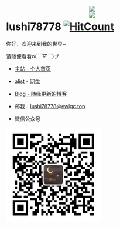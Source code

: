 <img align="right" src='https://github-readme-stats-lushi78778.vercel.app/api/top-langs/?username=lushi78778&theme=nord&layout=compact&langs_count=10&hide=jupyter%20notebook&hide_border=true&border_radius=0' width="55%" />

<img align="right" src='https://github-readme-stats-lushi78778.vercel.app/api?username=lushi78778&show_icons=true&theme=nord&count_private=true&hide_border=true&border_radius=0' width="55%" />

# lushi78778 [![HitCount](https://hits.dwyl.com/lushi78778/lushi78778.svg?style=flat-square)](http://hits.dwyl.com/lushi78778/lushi78778)

你好，欢迎来到我的世界~

请随便看看o(*￣▽￣*)ブ

- [主站 - 个人首页](https://ewlgc.top/)

- [alist - 网盘](https://pan.ewlgc.top/)

- [Blog - 随缘更新的博客](https://www.yuque.com/lushi78778/blog)

- 邮我：<lushi78778@ewlgc.top>

- 微信公众号

![微信公众号](qrcode_wechat.jpg)

<!-- # Some garbage

<a href="https://github.com/lushi78778/cf-workers-js">
  <img align="center" src="https://github-readme-stats-lushi78778.vercel.app/api/pin/?username=lushi78778&repo=cf-workers-js" />
</a>

<br>

<a href="https://github.com/lushi78778/qr-code-generator">
  <img align="center" src="https://github-readme-stats-lushi78778.vercel.app/api/pin/?username=lushi78778&repo=qr-code-generator" />
</a>

<br>

<a href="https://github.com/lushi78778/alist-fly">
  <img align="center" src="https://github-readme-stats-lushi78778.vercel.app/api/pin/?username=lushi78778&repo=alist-fly" />
</a>

<br>

<a href="https://github.com/lushi78778/go-tutorial">
  <img align="center" src="https://github-readme-stats-lushi78778.vercel.app/api/pin/?username=lushi78778&repo=go-tutorial" />
</a> -->